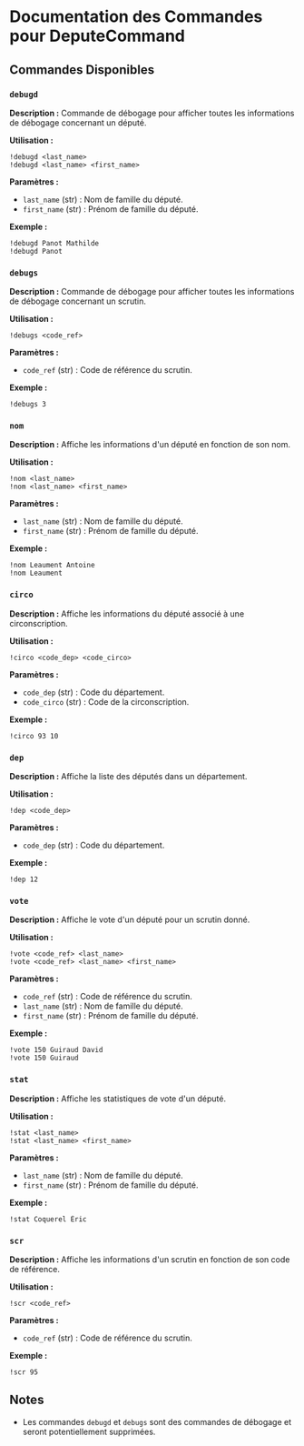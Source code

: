 # Documentation des Commandes pour DeputeCommand

## Commandes Disponibles

### `debugd`

**Description :** Commande de débogage pour afficher toutes les informations de débogage concernant un député.

**Utilisation :**

```discord
!debugd <last_name>
!debugd <last_name> <first_name>
```

**Paramètres :**

- `last_name` (str) : Nom de famille du député.
- `first_name` (str) : Prénom de famille du député.

**Exemple :**

```discord
!debugd Panot Mathilde
!debugd Panot
```

### `debugs`

**Description :** Commande de débogage pour afficher toutes les informations de débogage concernant un scrutin.

**Utilisation :**

```discord
!debugs <code_ref>
```

**Paramètres :**

- `code_ref` (str) : Code de référence du scrutin.

**Exemple :**

```discord
!debugs 3
```

### `nom`

**Description :** Affiche les informations d'un député en fonction de son nom.

**Utilisation :**

```discord
!nom <last_name>
!nom <last_name> <first_name>
```

**Paramètres :**

- `last_name` (str) : Nom de famille du député.
- `first_name` (str) : Prénom de famille du député.

**Exemple :**

```discord
!nom Leaument Antoine
!nom Leaument
```

### `circo`

**Description :** Affiche les informations du député associé à une circonscription.

**Utilisation :**

```discord
!circo <code_dep> <code_circo>
```

**Paramètres :**

- `code_dep` (str) : Code du département.
- `code_circo` (str) : Code de la circonscription.

**Exemple :**

```discord
!circo 93 10
```

### `dep`

**Description :** Affiche la liste des députés dans un département.

**Utilisation :**

```discord
!dep <code_dep>
```

**Paramètres :**

- `code_dep` (str) : Code du département.

**Exemple :**

```discord
!dep 12
```

### `vote`

**Description :** Affiche le vote d'un député pour un scrutin donné.

**Utilisation :**

```discord
!vote <code_ref> <last_name>
!vote <code_ref> <last_name> <first_name>
```

**Paramètres :**

- `code_ref` (str) : Code de référence du scrutin.
- `last_name` (str) : Nom de famille du député.
- `first_name` (str) : Prénom de famille du député.

**Exemple :**

```discord
!vote 150 Guiraud David
!vote 150 Guiraud
```

### `stat`

**Description :** Affiche les statistiques de vote d'un député.

**Utilisation :**

```discord
!stat <last_name>
!stat <last_name> <first_name>
```

**Paramètres :**

- `last_name` (str) : Nom de famille du député.
- `first_name` (str) : Prénom de famille du député.

**Exemple :**

```discord
!stat Coquerel Éric
```

### `scr`

**Description :** Affiche les informations d'un scrutin en fonction de son code de référence.

**Utilisation :**

```discord
!scr <code_ref>
```

**Paramètres :**

- `code_ref` (str) : Code de référence du scrutin.

**Exemple :**

```discord
!scr 95
```

## Notes

- Les commandes `debugd` et `debugs` sont des commandes de débogage et seront potentiellement supprimées.
